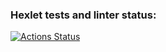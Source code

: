 ### Hexlet tests and linter status:
[![Actions Status](https://github.com/stat200/php-project-45/actions/workflows/hexlet-check.yml/badge.svg)](https://github.com/stat200/php-project-45/actions)